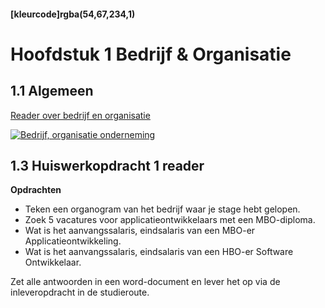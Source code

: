 #### [kleurcode]rgba(54,67,234,1)

#  Hoofdstuk 1 Bedrijf & Organisatie

## 1.1 Algemeen

[Reader over bedrijf en organisatie](https://elo.kw1c.nl/CMS/Studie/811%20ICT-Academie/811%20VakkenInhoud/%5BB.05%20BED%5D%20Bedrijfskunde/Productie/01.%20Reader/Bedrijf%20-%20Organisatie.docx)

[![Bedrijf, organisatie onderneming](http://img.youtube.com/vi/33fjBhQHcn4/0.jpg)](http://www.youtube.com/watch?v=33fjBhQHcn4)

## 1.3 Huiswerkopdracht 1 reader 

__Opdrachten__

-   Teken een organogram van het bedrijf waar je stage hebt gelopen.
-	Zoek 5 vacatures voor applicatieontwikkelaars met een MBO-diploma.
-	Wat is het aanvangssalaris, eindsalaris van een MBO-er Applicatieontwikkeling.
-	Wat is het aanvangssalaris, eindsalaris van een HBO-er Software Ontwikkelaar.

Zet alle antwoorden in een word-document en lever het op via de inleveropdracht in de studieroute.